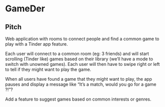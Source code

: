 # GameDer
## Pitch
Web application with rooms to connect people and find a common game to play with a Tinder app feature.

Each user will connect to a common room (eg: 3 friends) and will start scrolling (Tinder like) games based on their library (we’ll have a mode to switch with unowned games). Each user will then have to swipe right or left to tell if they might want to play the game.

When all users have found a game that they might want to play, the app pauses and display a message like “It’s a match, would you go for a game ?!”?

Add a feature to suggest games based on common interests or genres.